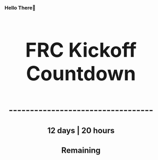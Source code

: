 ### Hello There👋

<!---START-TIMER--->
<h3 align='center' style='font-size: 64px;'>FRC Kickoff Countdown</h3>
<h3 align='center' style='font-size: 30px;'>----------------------------------</h3>
<h3 align='center' style='font-size: 25px;'>12 days | 20 hours</h3>
<h3 align='center' style='font-size: 25px;'>Remaining</h3>
<!---END-TIMER--->
